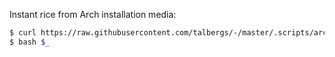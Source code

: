 Instant rice from Arch installation media:
```bash
$ curl https://raw.githubusercontent.com/talbergs/-/master/.scripts/arch/arch-install -o run.sh
$ bash $_
```

